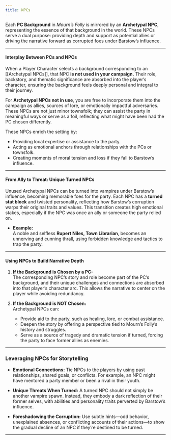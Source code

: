 ```yaml
---
title: NPCs
---
```

Each **PC Background** in _Mourn’s Folly_ is mirrored by an **Archetypal NPC**, representing the essence of that background in the world. These NPCs serve a dual purpose: providing depth and support as potential allies or driving the narrative forward as corrupted foes under Barstow’s influence.

---

#### **Interplay Between PCs and NPCs**

When a Player Character selects a background corresponding to an [[Archetypal NPCs]], that NPC **is not used in your campaign.** Their role, backstory, and thematic significance are absorbed into the player’s character, ensuring the background feels deeply personal and integral to their journey.

For **Archetypal NPCs not in use**, you are free to incorporate them into the campaign as allies, sources of lore, or emotionally impactful adversaries. These NPCs are not just minor townsfolk; they can assist the party in meaningful ways or serve as a foil, reflecting what might have been had the PC chosen differently.

These NPCs enrich the setting by:

- Providing local expertise or assistance to the party.
- Acting as emotional anchors through relationships with the PCs or townsfolk.
- Creating moments of moral tension and loss if they fall to Barstow’s influence.
---

#### **From Ally to Threat: Unique Turned NPCs**

Unused Archetypal NPCs can be turned into vampires under Barstow’s influence, becoming memorable foes for the party. Each NPC has a **turned stat block** and twisted personality, reflecting how Barstow’s corruption warps their original traits and values. This transition creates high emotional stakes, especially if the NPC was once an ally or someone the party relied on.

- **Example:**  
    A noble and selfless **Rupert Niles, Town Librarian**, becomes an unnerving and cunning thrall, using forbidden knowledge and tactics to trap the party.  

---

#### **Using NPCs to Build Narrative Depth**

1. **If the Background is Chosen by a PC:**  
    The corresponding NPC’s story and role become part of the PC’s background, and their unique challenges and connections are absorbed into that player’s character arc. This allows the narrative to center on the player while avoiding redundancy.

2. **If the Background is NOT Chosen:**  
    Archetypal NPCs can:
    
    - Provide aid to the party, such as healing, lore, or combat assistance.
    - Deepen the story by offering a perspective tied to Mourn’s Folly’s history and struggles.
    - Serve as a source of tragedy and dramatic tension if turned, forcing the party to face former allies as enemies.

---

### Leveraging NPCs for Storytelling

- **Emotional Connections:** Tie NPCs to the players by using past relationships, shared goals, or conflicts. For example, an NPC might have mentored a party member or been a rival in their youth.

- **Unique Threats When Turned:** A turned NPC should not simply be another vampire spawn. Instead, they embody a dark reflection of their former selves, with abilities and personality traits perverted by Barstow’s influence.

- **Foreshadowing the Corruption:** Use subtle hints—odd behavior, unexplained absences, or conflicting accounts of their actions—to show the gradual decline of an NPC if they’re destined to be turned.

---

